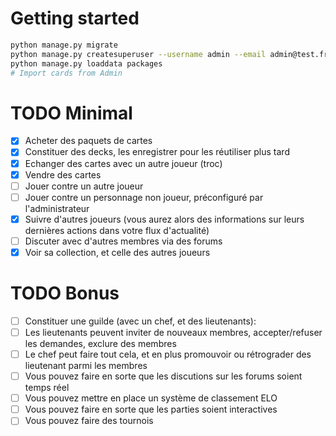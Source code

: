 # Getting started
```bash
python manage.py migrate
python manage.py createsuperuser --username admin --email admin@test.fr
python manage.py loaddata packages
# Import cards from Admin
```

# TODO Minimal
- [X] Acheter des paquets de cartes
- [X] Constituer des decks, les enregistrer pour les réutiliser plus tard
- [X] Echanger des cartes avec un autre joueur (troc)
- [X] Vendre des cartes
- [ ] Jouer contre un autre joueur
- [ ] Jouer contre un personnage non joueur, préconfiguré par l'administrateur
- [X] Suivre d'autres joueurs (vous aurez alors des informations sur leurs dernières actions dans votre flux d'actualité)
- [ ] Discuter avec d'autres membres via des forums
- [X] Voir sa collection, et celle des autres joueurs

# TODO Bonus
- [ ] Constituer une guilde (avec un chef, et des lieutenants):
- [ ] Les lieutenants peuvent inviter de nouveaux membres, accepter/refuser les demandes, exclure des membres
- [ ] Le chef peut faire tout cela, et en plus promouvoir ou rétrograder des lieutenant parmi les membres
- [ ] Vous pouvez faire en sorte que les discutions sur les forums soient temps réel
- [ ] Vous pouvez mettre en place un système de classement ELO
- [ ] Vous pouvez faire en sorte que les parties soient interactives
- [ ] Vous pouvez faire des tournois